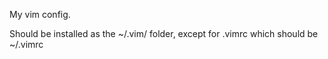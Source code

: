 My vim config. 

Should be installed as the ~/.vim/ folder, except for .vimrc
which should be ~/.vimrc
